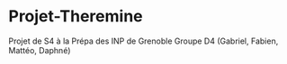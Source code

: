 # Projet-Theremine
Projet de S4 à la Prépa des INP de Grenoble
Groupe D4 (Gabriel, Fabien, Mattéo, Daphné)
